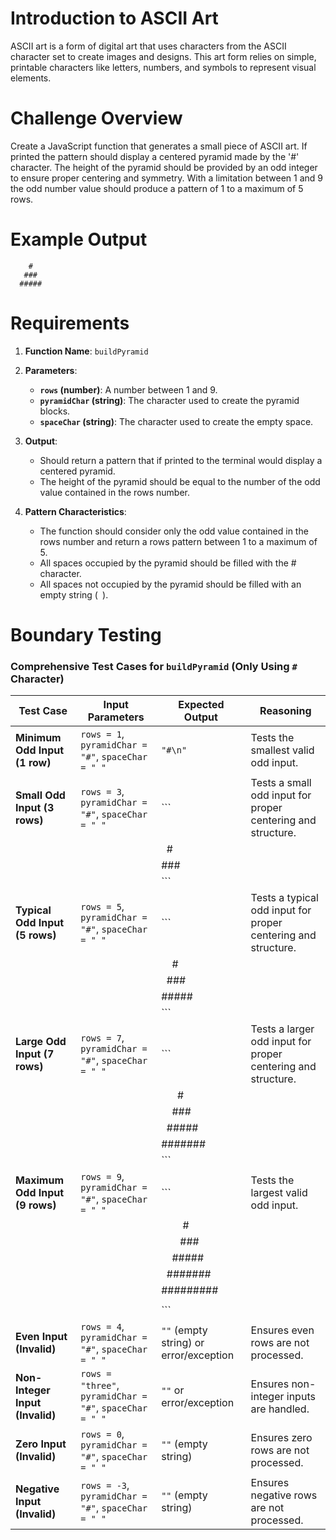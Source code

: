 
# Introduction to ASCII Art

ASCII art is a form of digital art that uses characters from the ASCII character set to create images and designs. This art form relies on simple, printable characters like letters, numbers, and symbols to represent visual elements.

# Challenge Overview

Create a JavaScript function that generates a small piece of ASCII art. If printed the pattern should display a centered pyramid made by the '#' character. The height of the pyramid should be provided by an odd integer to ensure proper centering and symmetry. With a limitation between 1 and 9 the odd number value should produce a pattern of 1 to a maximum of 5 rows.

# Example Output

```
    #
   ###
  #####
```

# Requirements

1. **Function Name**: `buildPyramid`

2. **Parameters**:
   - **`rows` (number)**: A number between 1 and 9. 
   - **`pyramidChar` (string)**: The character used to create the pyramid blocks.
   - **`spaceChar` (string)**: The character used to create the empty space.

3. **Output**:
   - Should return a pattern that if printed to the terminal would display a centered pyramid.
   - The height of the pyramid should be equal to the number of the odd value contained in the rows number.

4. **Pattern Characteristics**:
   - The function should consider only the odd value contained in the rows number and return a rows pattern between 1 to a maximum of 5.
   - All spaces occupied by the pyramid should be filled with the # character.
   - All spaces not occupied by the pyramid should be filled with an empty string (` `).
  
# Boundary Testing

### Comprehensive Test Cases for `buildPyramid` (Only Using `#` Character)

| **Test Case**                      | **Input Parameters**                                    | **Expected Output**                                                                                                      | **Reasoning**                                                    |
|------------------------------------|---------------------------------------------------------|-------------------------------------------------------------------------------------------------------------------------|-----------------------------------------------------------------|
| **Minimum Odd Input (1 row)**      | `rows = 1`, `pyramidChar = "#"`, `spaceChar = " "`       |`"#\n"`                                                                                                                 | Tests the smallest valid odd input.                              |
| **Small Odd Input (3 rows)**       | `rows = 3`, `pyramidChar = "#"`, `spaceChar = " "`       | ```                                                                                                                     | Tests a small odd input for proper centering and structure.      |
|                                    |                                                         |&nbsp;&nbsp;#                                                                                                   |                                                                 |
|                                    |                                                         |###                                                                                                      |                                                                 |
|                                    |                                                         | ```                                                                                                                   |                                                                 |
| **Typical Odd Input (5 rows)**     | `rows = 5`, `pyramidChar = "#"`, `spaceChar = " "`       | ```                                                                                                                     | Tests a typical odd input for proper centering and structure.    |
|                                    |                                                         |&nbsp;&nbsp;&nbsp;&nbsp;#                                                                                       |                                                                 |
|                                    |                                                         |&nbsp;&nbsp;###                                                                                          |                                                                 |
|                                    |                                                         |#####                                                                                              |                                                                 |
|                                    |                                                         | ```                                                                                                                   |                                                                 |
| **Large Odd Input (7 rows)**       | `rows = 7`, `pyramidChar = "#"`, `spaceChar = " "`       | ```                                                                                                                     | Tests a larger odd input for proper centering and structure.    |
|                                    |                                                         |&nbsp;&nbsp;&nbsp;&nbsp;&nbsp;&nbsp;#                                                                         |                                                                
|                                    |                                                         |&nbsp;&nbsp;&nbsp;&nbsp;###                                                                          |                                                                 |
|                                    |                                                         |&nbsp;&nbsp;#####                                                                         |                                                                 |
|                                    |                                                         |#######                                                                            |                                                                 |
|                                    |                                                         | ```                                                                                                                   |                                                                 |
| **Maximum Odd Input (9 rows)**     | `rows = 9`, `pyramidChar = "#"`, `spaceChar = " "`       | ```                                                                                                                     | Tests the largest valid odd input.                               
|                                    |                                                         |&nbsp;&nbsp;&nbsp;&nbsp;&nbsp;&nbsp;&nbsp;&nbsp;#       |                                                                 |
|                                    |                                                         |&nbsp;&nbsp;&nbsp;&nbsp;&nbsp;&nbsp;&nbsp;###      |                                                                 |
|                                    |                                                         |&nbsp;&nbsp;&nbsp;&nbsp;#####    |                                                                 |
|                                    |                                                         |&nbsp;&nbsp;#######    |                                                                 |
|                                    |                                                         |#########  |                                                                 |
|                                    |                                                         |                                                                 |
|                                    |                                                         | ```                                                                                                                   |                                                                 |
| **Even Input (Invalid)**           | `rows = 4`, `pyramidChar = "#"`, `spaceChar = " "`       | `""` (empty string) or error/exception                                                                                 | Ensures even rows are not processed.                             |
| **Non-Integer Input (Invalid)**    | `rows = "three"`, `pyramidChar = "#"`, `spaceChar = " "` | `""` or error/exception                                                                                               | Ensures non-integer inputs are handled.                          |
| **Zero Input (Invalid)**           | `rows = 0`, `pyramidChar = "#"`, `spaceChar = " "`       | `""` (empty string)                                                                                                   | Ensures zero rows are not processed.                             |
| **Negative Input (Invalid)**       | `rows = -3`, `pyramidChar = "#"`, `spaceChar = " "`      | `""` (empty string)                                                                                                   | Ensures negative rows are not processed.                         |
